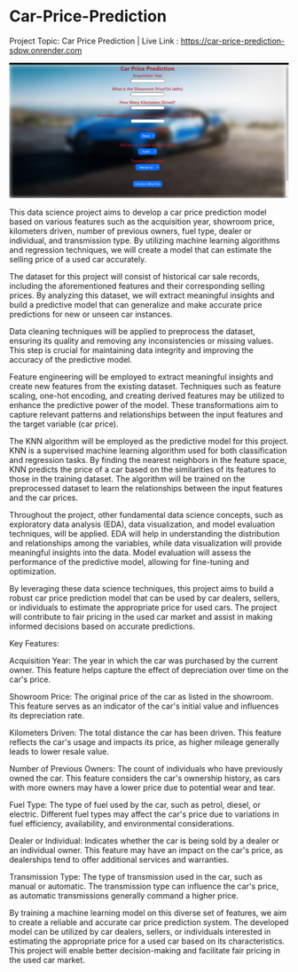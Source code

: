 # Car-Price-Prediction
Project Topic: Car Price Prediction  |
Live Link : https://car-price-prediction-sdpw.onrender.com

![Project template](image.png)

This data science project aims to develop a car price prediction model based on various features such as the acquisition year, showroom price, kilometers driven, number of previous owners, fuel type, dealer or individual, and transmission type. By utilizing machine learning algorithms and regression techniques, we will create a model that can estimate the selling price of a used car accurately.

The dataset for this project will consist of historical car sale records, including the aforementioned features and their corresponding selling prices. By analyzing this dataset, we will extract meaningful insights and build a predictive model that can generalize and make accurate price predictions for new or unseen car instances.

Data cleaning techniques will be applied to preprocess the dataset, ensuring its quality and removing any inconsistencies or missing values. This step is crucial for maintaining data integrity and improving the accuracy of the predictive model.

Feature engineering will be employed to extract meaningful insights and create new features from the existing dataset. Techniques such as feature scaling, one-hot encoding, and creating derived features may be utilized to enhance the predictive power of the model. These transformations aim to capture relevant patterns and relationships between the input features and the target variable (car price).

The KNN algorithm will be employed as the predictive model for this project. KNN is a supervised machine learning algorithm used for both classification and regression tasks. By finding the nearest neighbors in the feature space, KNN predicts the price of a car based on the similarities of its features to those in the training dataset. The algorithm will be trained on the preprocessed dataset to learn the relationships between the input features and the car prices.

Throughout the project, other fundamental data science concepts, such as exploratory data analysis (EDA), data visualization, and model evaluation techniques, will be applied. EDA will help in understanding the distribution and relationships among the variables, while data visualization will provide meaningful insights into the data. Model evaluation will assess the performance of the predictive model, allowing for fine-tuning and optimization.

By leveraging these data science techniques, this project aims to build a robust car price prediction model that can be used by car dealers, sellers, or individuals to estimate the appropriate price for used cars. The project will contribute to fair pricing in the used car market and assist in making informed decisions based on accurate predictions.

Key Features:

Acquisition Year: The year in which the car was purchased by the current owner. This feature helps capture the effect of depreciation over time on the car's price.

Showroom Price: The original price of the car as listed in the showroom. This feature serves as an indicator of the car's initial value and influences its depreciation rate.

Kilometers Driven: The total distance the car has been driven. This feature reflects the car's usage and impacts its price, as higher mileage generally leads to lower resale value.

Number of Previous Owners: The count of individuals who have previously owned the car. This feature considers the car's ownership history, as cars with more owners may have a lower price due to potential wear and tear.

Fuel Type: The type of fuel used by the car, such as petrol, diesel, or electric. Different fuel types may affect the car's price due to variations in fuel efficiency, availability, and environmental considerations.

Dealer or Individual: Indicates whether the car is being sold by a dealer or an individual owner. This feature may have an impact on the car's price, as dealerships tend to offer additional services and warranties.

Transmission Type: The type of transmission used in the car, such as manual or automatic. The transmission type can influence the car's price, as automatic transmissions generally command a higher price.

By training a machine learning model on this diverse set of features, we aim to create a reliable and accurate car price prediction system. The developed model can be utilized by car dealers, sellers, or individuals interested in estimating the appropriate price for a used car based on its characteristics. This project will enable better decision-making and facilitate fair pricing in the used car market.